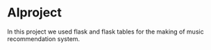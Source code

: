 # AIproject


In this project we used flask and flask tables for the making of music recommendation system.
